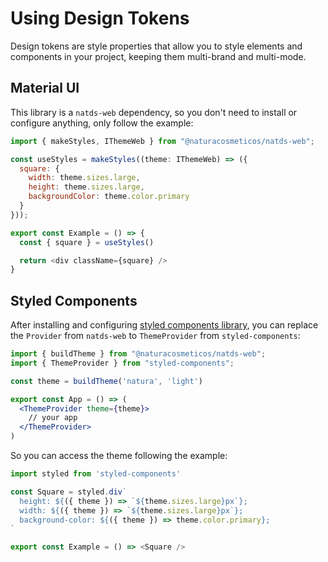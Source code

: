 # Using Design Tokens

Design tokens are style properties that allow you to style elements and components in your project, keeping them multi-brand and multi-mode.

## Material UI
This library is a `natds-web` dependency, so you don't need to install or configure anything, only follow the example:

```javascript
import { makeStyles, IThemeWeb } from "@naturacosmeticos/natds-web";

const useStyles = makeStyles((theme: IThemeWeb) => ({
  square: {
    width: theme.sizes.large,
    height: theme.sizes.large,
    backgroundColor: theme.color.primary
  }
}));

export const Example = () => {
  const { square } = useStyles()

  return <div className={square} />
}

```

## Styled Components
After installing and configuring [styled components library](https://styled-components.com/), you can replace the `Provider` from `natds-web` to `ThemeProvider` from `styled-components`:

```jsx
import { buildTheme } from "@naturacosmeticos/natds-web";
import { ThemeProvider } from "styled-components";

const theme = buildTheme('natura', 'light')

export const App = () => (
  <ThemeProvider theme={theme}>
    // your app
  </ThemeProvider>
)
```

So you can access the theme following the example:

```javascript
import styled from 'styled-components'

const Square = styled.div`
  height: ${({ theme }) => `${theme.sizes.large}px`};
  width: ${({ theme }) => `${theme.sizes.large}px`};
  background-color: ${({ theme }) => theme.color.primary};
`

export const Example = () => <Square />
```
